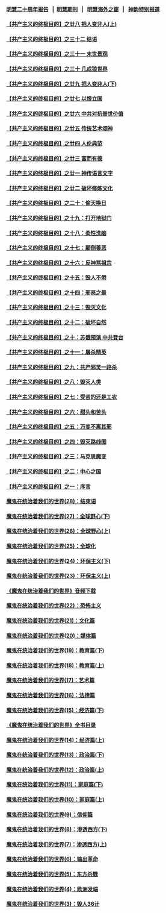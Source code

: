 #### [明慧二十周年报告](https://github.com/gfw-breaker/mh-reports/blob/master/README.md?t=07161636) &nbsp;&nbsp;|&nbsp;&nbsp;[明慧期刊](https://github.com/gfw-breaker/mh-qikan) &nbsp;&nbsp;|&nbsp;&nbsp; [明慧海外之窗](https://github.com/gfw-breaker/mh-news/blob/master/README.md?t=07161636) &nbsp;&nbsp;|&nbsp;&nbsp; [神韵特别报道](https://github.com/gfw-breaker/mh-news/blob/master/shenyun.md?t=07161636) 

#### [【共产主义的终极目的】之廿八 把人变非人(上)](../pages/nsc422/n11340492.md?t=07161636) 

#### [【共产主义的终极目的】之三十二 结语](../pages/nsc422/n11360535.md?t=07161636) 

#### [【共产主义的终极目的】之三十一 末世景观](../pages/nsc422/n11351129.md?t=07161636) 

#### [【共产主义的终极目的】之三十 几成狼世界](../pages/nsc422/n11348280.md?t=07161636) 

#### [【共产主义的终极目的】之廿九 把人变非人(下)](../pages/nsc422/n11344140.md?t=07161636) 

#### [【共产主义的终极目的】之廿七 以恨立国](../pages/nsc422/n11336944.md?t=07161636) 

#### [【共产主义的终极目的】之廿六 中共对抗普世价值](../pages/nsc422/n11324785.md?t=07161636) 

#### [【共产主义的终极目的】之廿五 传统艺术颂神](../pages/nsc422/n11296396.md?t=07161636) 

#### [【共产主义的终极目的】之廿四 人伦典范](../pages/nsc422/n11296397.md?t=07161636) 

#### [【共产主义的终极目的】之廿三 富而有德](../pages/nsc422/n11283598.md?t=07161636) 

#### [【共产主义的终极目的】之廿一 神传语言文字](../pages/nsc422/n11263265.md?t=07161636) 

#### [【共产主义的终极目的】之廿二 破坏修炼文化](../pages/nsc422/n11245728.md?t=07161636) 

#### [【共产主义的终极目的】之二十：偷天换日](../pages/nsc422/n11238846.md?t=07161636) 

#### [【共产主义的终极目的】之十九：打开地狱门](../pages/nsc422/n11206376.md?t=07161636) 

#### [【共产主义的终极目的】之十八：柔性洗脑](../pages/nsc422/n11199994.md?t=07161636) 

#### [【共产主义的终极目的】之十七：颠倒善恶](../pages/nsc422/n11179782.md?t=07161636) 

#### [【共产主义的终极目的】之十六：反神骂祖宗](../pages/nsc422/n11166798.md?t=07161636) 

#### [【共产主义的终极目的】之十五：毁人不倦](../pages/nsc422/n11166792.md?t=07161636) 

#### [【共产主义的终极目的】之十四：邪恶之最](../pages/nsc422/n11150249.md?t=07161636) 

#### [【共产主义的终极目的】之十三：毁灭文化](../pages/nsc422/n11135227.md?t=07161636) 

#### [【共产主义的终极目的】之十二：破坏自然](../pages/nsc422/n11135214.md?t=07161636) 

#### [【共产主义的终极目的】之十：苏俄预演 中共登台](../pages/nsc422/n11118424.md?t=07161636) 

#### [【共产主义的终极目的】之十一：屠杀精英](../pages/nsc422/n11118442.md?t=07161636) 

#### [【共产主义的终极目的】之九：共产邪灵一路杀](../pages/nsc422/n11114139.md?t=07161636) 

#### [【共产主义的终极目的】之八：毁灭人类](../pages/nsc422/n11108503.md?t=07161636) 

#### [【共产主义的终极目的】之七：受苦的还是工农](../pages/nsc422/n11101809.md?t=07161636) 

#### [【共产主义的终极目的】之六：甜头和苦头](../pages/nsc422/n11096971.md?t=07161636) 

#### [【共产主义的终极目的】之五：万变不离其邪](../pages/nsc422/n11091285.md?t=07161636) 

#### [【共产主义的终极目的】之四：毁灭路线图](../pages/nsc422/n11086284.md?t=07161636) 

#### [【共产主义的终极目的】之三：马克思魔变](../pages/nsc422/n11061941.md?t=07161636) 

#### [【共产主义的终极目的】之二：中心之国](../pages/nsc422/n11047728.md?t=07161636) 

#### [【共产主义的终极目的】之一：序言](../pages/nsc422/n11086077.md?t=07161636) 

#### [魔鬼在统治着我们的世界(28)：结束语](../pages/nsc422/n10936246.md?t=07161636) 

#### [魔鬼在统治着我们的世界(27)：全球野心(下)](../pages/nsc422/n10928319.md?t=07161636) 

#### [魔鬼在统治着我们的世界(26)：全球野心(上)](../pages/nsc422/n10900318.md?t=07161636) 

#### [魔鬼在统治着我们的世界(25)：全球化](../pages/nsc422/n10788205.md?t=07161636) 

#### [魔鬼在统治着我们的世界(24)：环保主义(下)](../pages/nsc422/n10695307.md?t=07161636) 

#### [魔鬼在统治着我们的世界(23)：环保主义(上)](../pages/nsc422/n10688613.md?t=07161636) 

#### [《魔鬼在统治着我们的世界》音频下载](../pages/nsc422/n10635553.md?t=07161636) 

#### [魔鬼在统治着我们的世界(22)：恐怖主义](../pages/nsc422/n10614727.md?t=07161636) 

#### [魔鬼在统治着我们的世界(21)：文化篇](../pages/nsc422/n10597706.md?t=07161636) 

#### [魔鬼在统治着我们的世界(20)：媒体篇](../pages/nsc422/n10586579.md?t=07161636) 

#### [魔鬼在统治着我们的世界(19)：教育篇(下)](../pages/nsc422/n10564808.md?t=07161636) 

#### [魔鬼在统治着我们的世界(18)：教育篇(上)](../pages/nsc422/n10526970.md?t=07161636) 

#### [魔鬼在统治着我们的世界(17)：艺术篇](../pages/nsc422/n10499093.md?t=07161636) 

#### [魔鬼在统治着我们的世界(16)：法律篇](../pages/nsc422/n10485969.md?t=07161636) 

#### [魔鬼在统治着我们的世界(15)：经济篇(下)](../pages/nsc422/n10469975.md?t=07161636) 

#### [《魔鬼在统治着我们的世界》全书目录](../pages/nsc422/n10464261.md?t=07161636) 

#### [魔鬼在统治着我们的世界(14)：经济篇(上)](../pages/nsc422/n10457370.md?t=07161636) 

#### [魔鬼在统治着我们的世界(13)：政治篇(下)](../pages/nsc422/n10448270.md?t=07161636) 

#### [魔鬼在统治着我们的世界(12)：政治篇(上)](../pages/nsc422/n10444576.md?t=07161636) 

#### [魔鬼在统治着我们的世界(11)：家庭篇(下)](../pages/nsc422/n10440961.md?t=07161636) 

#### [魔鬼在统治着我们的世界(10)：家庭篇(上)](../pages/nsc422/n10435448.md?t=07161636) 

#### [魔鬼在统治着我们的世界(9)：信仰篇](../pages/nsc422/n10432159.md?t=07161636) 

#### [魔鬼在统治着我们的世界(8)：渗透西方(下)](../pages/nsc422/n10429603.md?t=07161636) 

#### [魔鬼在统治着我们的世界(7)：渗透西方(上)](../pages/nsc422/n10426013.md?t=07161636) 

#### [魔鬼在统治着我们的世界(6)：输出革命](../pages/nsc422/n10421536.md?t=07161636) 

#### [魔鬼在统治着我们的世界(5)：东方杀戮](../pages/nsc422/n10417707.md?t=07161636) 

#### [魔鬼在统治着我们的世界(4)：欧洲发端](../pages/nsc422/n10414890.md?t=07161636) 

#### [魔鬼在统治着我们的世界(3)：毁人36计](../pages/nsc422/n10411583.md?t=07161636) 

